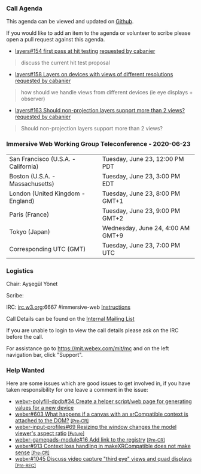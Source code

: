 ### Call Agenda

This agenda can be viewed and updated on [Github](https://github.com/immersive-web/administrivia/blob/master/meetings/wg/2020-06-23-Immersive_Web_Working_Group_Teleconference-agenda.md).

If you would like to add an item to the agenda or volunteer to scribe please open a pull request against this agenda.

* [layers#154 first pass at hit testing](https://github.com/immersive-web/layers/pull/154) [requested by cabanier](https://github.com/immersive-web/layers/pull/154#issuecomment-644182131)
> discuss the current hit test proposal

* [layers#158 Layers on devices with views of different resolutions](https://github.com/immersive-web/layers/issues/158) [requested by cabanier](https://github.com/immersive-web/layers/issues/158#issuecomment-641578218)
> how should we handle views from different devices (ie eye displays + observer)

* [layers#163 Should non-projection layers support more than 2 views?](https://github.com/immersive-web/layers/issues/163) [requested by cabanier](https://github.com/immersive-web/layers/issues/163#issuecomment-644182866)
> Should non-projection layers support more than 2 views?

### Immersive Web Working Group Teleconference - 2020-06-23

<table>
<tr><td> San Francisco (U.S.A. - California) <td> Tuesday, June 23, 12:00 PM PDT
<tr><td> Boston (U.S.A. - Massachusetts) <td> Tuesday, June 23, 3:00 PM EDT
<tr><td> London (United Kingdom - England) <td> Tuesday, June 23, 8:00 PM GMT+1
<tr><td> Paris (France) <td> Tuesday, June 23, 9:00 PM GMT+2
<tr><td> Tokyo (Japan) <td> Wednesday, June 24, 4:00 AM GMT+9
<tr><td> Corresponding UTC (GMT) <td> Tuesday, June 23, 7:00 PM UTC
</table>

### Logistics

Chair: Ayşegül Yönet

Scribe:

IRC: [irc.w3.org](http://irc.w3.org/):6667 #immersive-web [Instructions](https://github.com/immersive-web/administrivia/blob/master/IRC.md)

Call Details can be found on the [Internal Mailing List](https://lists.w3.org/Archives/Member/internal-immersive-web/2019Feb/0002.html)

If you are unable to login to view the call details please ask on the IRC before the call.

For assistance go to https://mit.webex.com/mit/mc  and on the left navigation bar, click "Support".

### Help Wanted

Here are some issues which are good issues to get involved in, if you have taken responsibility for one leave a comment in the issue:

- [webvr-polyfill-dpdb#34 Create a helper script/web page for generating values for a new device](https://github.com/immersive-web/webvr-polyfill-dpdb/issues/34)
- [webxr#603 What happens if a canvas with an xrCompatible context is attached to the DOM?](https://github.com/immersive-web/webxr/issues/603) [<small>[Pre-CR]</small>](https://api.github.com/repos/immersive-web/webxr/milestones/3)
- [webxr-input-profiles#69 Resizing the window changes the model viewer's aspect ratio](https://github.com/immersive-web/webxr-input-profiles/issues/69) [<small>[Future]</small>](https://api.github.com/repos/immersive-web/webxr-input-profiles/milestones/4)
- [webxr-gamepads-module#16 Add link to the registry](https://github.com/immersive-web/webxr-gamepads-module/issues/16) [<small>[Pre-CR]</small>](https://api.github.com/repos/immersive-web/webxr-gamepads-module/milestones/1)
- [webxr#913 Context loss handling in makeXRCompatible does not make sense](https://github.com/immersive-web/webxr/issues/913) [<small>[Pre-CR]</small>](https://api.github.com/repos/immersive-web/webxr/milestones/3)
- [webxr#1045 Discuss video capture "third eye" views and quad displays](https://github.com/immersive-web/webxr/issues/1045) [<small>[Pre-REC]</small>](https://api.github.com/repos/immersive-web/webxr/milestones/16)


              
